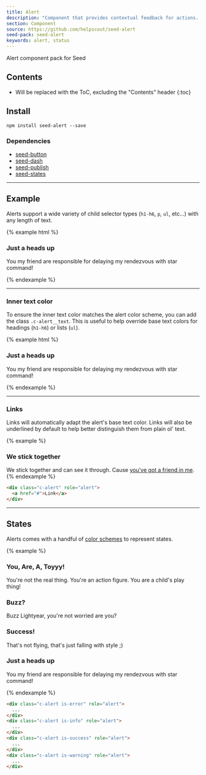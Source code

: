 ```yaml
---
title: Alert
description: "Component that provides contextual feedback for actions. Includes support for a variation of states."
section: Component
source: https://github.com/helpscout/seed-alert
seed-pack: seed-alert
keywords: alert, status
---
```


Alert component pack for Seed

## Contents

* Will be replaced with the ToC, excluding the "Contents" header
{:toc}

## Install

```
npm install seed-alert --save
```


### Dependencies

* [seed-button](/seed/packs/seed-button)
* [seed-dash](/seed/packs/seed-dash)
* [seed-publish](/seed/packs/seed-publish)
* [seed-states](/seed/packs/seed-states)


---


## Example

Alerts support a wide variety of child selector types (`h1-h6`, `p`, `ul`, etc…) with any length of text.

{% example html %}
<div class="c-alert" role="alert">
  <h3>Just a heads up</h3>
  <p>You my friend are responsible for delaying my rendezvous with star command!</p>
</div>
{% endexample %}



---



### Inner text color

To ensure the inner text color matches the alert color scheme, you can add the class `.c-alert__text`. This is useful to help override base text colors for headings (`h1-h6`) or lists (`ul`).

{% example html %}
<div class="c-alert" role="alert">
  <h3>Just a heads up</h3>
  <p class="c-alert__text">
    You my friend are responsible for delaying my rendezvous with star command!
  </p>
</div>
{% endexample %}



---



### Links

Links will automatically adapt the alert's base text color. Links will also be underlined by default to help better distinguish them from plain ol' text.

{% example %}
<div class="c-alert" role="alert">
  <h3>We stick together</h3>
  We stick together and can see it through. Cause <a href="https://www.youtube.com/watch?v=nMN4JZ8crVY" target="_blank">you've got a friend in me</a>.
</div>
{% endexample %}

```html
<div class="c-alert" role="alert">
  <a href="#">Link</a>
</div>
```



---



## States

Alerts comes with a handful of [color schemes](/seed/packs/seed-states) to represent states.

{% example %}
<div class="c-alert is-error" role="alert">
  <h3>You, Are, A, Toyyy!</h3>
  <p>You're not the real thing. You're an action figure. You are a child's play thing!</p>
</div>
<div class="c-alert is-info" role="alert">
  <h3>Buzz?</h3>
  <p>Buzz Lightyear, you're not worried are you?</p>
</div>
<div class="c-alert is-success" role="alert">
  <h3>Success!</h3>
  <p>That's not flying, that's just falling with style ;)</p>
</div>
<div class="c-alert is-warning" role="alert">
  <h3>Just a heads up</h3>
  <p>You my friend are responsible for delaying my rendezvous with star command!</p>
</div>
{% endexample %}

```html
<div class="c-alert is-error" role="alert">
  ...
</div>
<div class="c-alert is-info" role="alert">
  ...
</div>
<div class="c-alert is-success" role="alert">
  ...
</div>
<div class="c-alert is-warning" role="alert">
  ...
</div>
```
